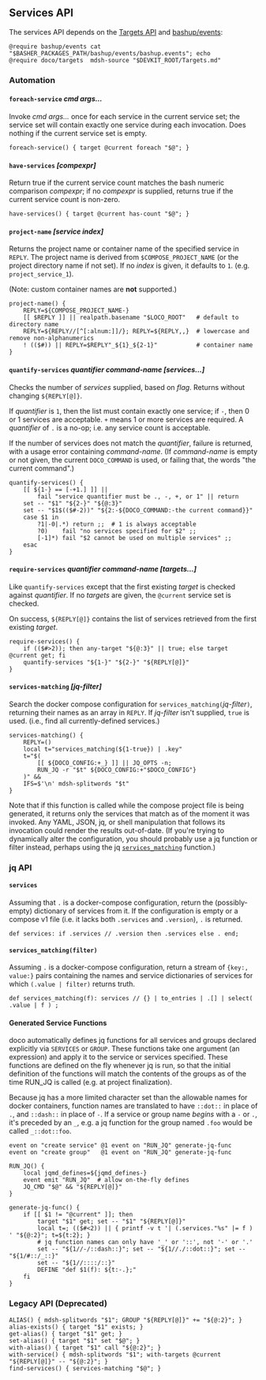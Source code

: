 ## Services API

The services API depends on the [Targets API](Targets.md) and [bashup/events](https://github.com/bashup/events):

```shell mdsh
@require bashup/events cat         "$BASHER_PACKAGES_PATH/bashup/events/bashup.events"; echo
@require doco/targets  mdsh-source "$DEVKIT_ROOT/Targets.md"
```

### Automation

#### `foreach-service` *cmd args...*

Invoke *cmd args...* once for each service in the current service set; the service set will contain exactly one service during each invocation.  Does nothing if the current service set is empty.

```shell
foreach-service() { target @current foreach "$@"; }
```

#### `have-services` *[compexpr]*

Return true if the current service count matches the bash numeric comparison *compexpr*; if no *compexpr* is supplied, returns true if the current service count is non-zero.

```shell
have-services() { target @current has-count "$@"; }
```

#### `project-name` *[service index]*

Returns the project name or container name of the specified service in `REPLY`.  The project name is derived from  `$COMPOSE_PROJECT_NAME` (or the project directory name if not set).  If no *index* is given, it defaults to `1`.  (e.g. `project_service_1`).

(Note: custom container names are **not** supported.)

```shell
project-name() {
    REPLY=${COMPOSE_PROJECT_NAME-}
    [[ $REPLY ]] || realpath.basename "$LOCO_ROOT"   # default to directory name
    REPLY=${REPLY//[^[:alnum:]]/}; REPLY=${REPLY,,}  # lowercase and remove non-alphanumerics
    ! (($#)) || REPLY=$REPLY"_${1}_${2-1}"           # container name
}
```

#### `quantify-services` *quantifier command-name [services...]*

Checks the number of *services* supplied, based on *flag*.  Returns without changing `${REPLY[@]}`.

If *quantifier* is `1`, then the list must contain exactly one service; if `-`, then 0 or 1 services are acceptable.  `+` means 1 or more services are required.  A *quantifier* of `.` is a no-op; i.e. any service count is acceptable.

If the number of services does not match the *quantifier*, failure is returned, with a usage error containing *command-name*.  (If *command-name* is empty or not given, the current `DOCO_COMMAND` is used, or failing that, the words "the current command".)

```shell
quantify-services() {
	[[ ${1-} == [-+1.] ]] ||
		fail "service quantifier must be ., -, +, or 1" || return
	set -- "$1" "${2-}" "${@:3}"
	set -- "$1$(($#-2))" "${2:-${DOCO_COMMAND:-the current command}}"
	case $1 in
		?1|-0|.*) return ;;  # 1 is always acceptable
		?0)    fail "no services specified for $2" ;;
		[-1]*) fail "$2 cannot be used on multiple services" ;;
	esac
}
```

#### `require-services` *quantifier command-name [targets...]*

Like `quantify-services` except that the first existing *target* is checked against *quantifier*.  If no *targets* are given, the `@current` service set is checked.

On success, `${REPLY[@]}` contains the list of services retrieved from the first existing *target*.

```shell
require-services() {
	if (($#>2)); then any-target "${@:3}" || true; else target @current get; fi
	quantify-services "${1-}" "${2-}" "${REPLY[@]}"
}
```

#### `services-matching` *[jq-filter]*

Search the docker compose configuration for `services_matching(`*jq-filter*`)`, returning their names as an array in `REPLY`.  If *jq-filter* isn't supplied, `true` is used.  (i.e., find all currently-defined services.)

```shell
services-matching() {
	REPLY=()
	local t="services_matching(${1-true}) | .key"
	t="$(
		[[ ${DOCO_CONFIG:+_} ]] || JQ_OPTS -n;
		RUN_JQ -r "$t" ${DOCO_CONFIG:+"$DOCO_CONFIG"}
	)" &&
	IFS=$'\n' mdsh-splitwords "$t"
}
```

Note that if this function is called while the compose project file is being generated, it returns only the services that match as of the moment it was invoked.  Any YAML, JSON, jq, or shell manipulation that follows its invocation could render the results out-of-date.  (If you're trying to dynamically alter the configuration, you should probably use a jq function or filter instead, perhaps using the jq [`services_matching`](#services_matchingfilter) function.)

### jq API

#### `services`

Assuming that `.` is a docker-compose configuration, return the (possibly-empty) dictionary of services from it.  If the configuration is empty or a compose v1 file (i.e. it lacks both `.services` and `.version`), `.` is returned.

```jq api
def services: if .services // .version then .services else . end;
```

#### `services_matching(filter)`

Assuming `.` is a docker-compose configuration, return a stream of `{key:, value:}` pairs containing the names and service dictionaries of services for which `(.value | filter)` returns truth.

```jq api
def services_matching(f): services // {} | to_entries | .[] | select( .value | f ) ;
```

#### Generated Service Functions

doco automatically defines jq functions for all services and groups declared explicitly via `SERVICES` or `GROUP`.  These functions take one argument (an expression) and apply it to the service or services specified.  These functions are defined on the fly whenever jq is run, so that the initial definition of the functions will match the contents of the groups as of the time RUN_JQ is called (e.g. at project finalization).

Because jq has a more limited character set than the allowable names for docker containers, function names are translated to have `::dot::` in place of `.`, and `::dash::` in place of `-`.  If a service or group name *begins* with a `-` or `.`, it's preceded by an `_`, e.g. a jq function for the group named `.foo` would be called `_::dot::foo`.

```shell
event on "create service" @1 event on "RUN_JQ" generate-jq-func
event on "create group"   @1 event on "RUN_JQ" generate-jq-func

RUN_JQ() {
	local jqmd_defines=${jqmd_defines-}
	event emit "RUN_JQ"  # allow on-the-fly defines
	JQ_CMD "$@" && "${REPLY[@]}"
}

generate-jq-func() {
    if [[ $1 != "@current" ]]; then
        target "$1" get; set -- "$1" "${REPLY[@]}"
        local t=; (($#<2)) || { printf -v t '| (.services."%s" |= f ) ' "${@:2}"; t=${t:2}; }
        # jq function names can only have '_' or '::', not '-' or '.'
        set -- "${1//-/::dash::}"; set -- "${1//./::dot::}"; set -- "${1/#::/_::}"
        set -- "${1//::::/::}"
        DEFINE "def $1(f): ${t:-.};"
    fi
}
```

### Legacy API (Deprecated)

```shell
ALIAS() { mdsh-splitwords "$1"; GROUP "${REPLY[@]}" += "${@:2}"; }
alias-exists() { target "$1" exists; }
get-alias() { target "$1" get; }
set-alias() { target "$1" set "$@"; }
with-alias() { target "$1" call "${@:2}"; }
with-service() { mdsh-splitwords "$1"; with-targets @current "${REPLY[@]}" -- "${@:2}"; }
find-services() { services-matching "$@"; }
```

